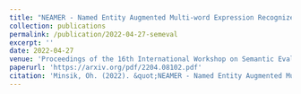 ```yaml
---
title: "NEAMER - Named Entity Augmented Multi-word Expression Recognizer"
collection: publications
permalink: /publication/2022-04-27-semeval
excerpt: ''
date: 2022-04-27
venue: 'Proceedings of the 16th International Workshop on Semantic Evaluation, NAACL'
paperurl: 'https://arxiv.org/pdf/2204.08102.pdf'
citation: 'Minsik, Oh. (2022). &quot;NEAMER - Named Entity Augmented Multi-word Expression Recognizer&quot; <i>Proceedings of the 16th International Workshop on Semantic Evaluation</i>.'
---
```

